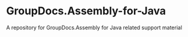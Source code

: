 # GroupDocs.Assembly-for-Java
A repository for GroupDocs.Assembly for Java related support material

